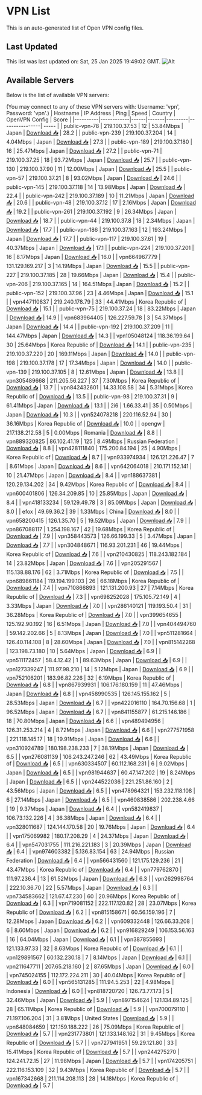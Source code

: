 # VPN List

This is an auto-generated list of Open VPN config files.

## Last Updated

This list was last updated on: Sat, 25 Jan 2025 19:49:02 GMT.
![Alt](https://repobeats.axiom.co/api/embed/186b98318ef1479477931607c1ad7d823f12451f.svg "Repobeats analytics image")

## Available Servers

Below is the list of available VPN servers:

(You may connect to any of these VPN servers with: Username: 'vpn', Password: 'vpn'.)
| Hostname | IP Address | Ping | Speed | Country | OpenVPN Config | Score |
|----------|------------|------|-------|---------|----------------| ----- |
| public-vpn-78 | 219.100.37.53 | 12 | 53.84Mbps | Japan | [Download 📥](./configs/server_0_JP.ovpn) | 28.2 |
| public-vpn-239 | 219.100.37.204 | 14 | 4.04Mbps | Japan | [Download 📥](./configs/server_1_JP.ovpn) | 27.3 |
| public-vpn-189 | 219.100.37.180 | 16 | 25.47Mbps | Japan | [Download 📥](./configs/server_2_JP.ovpn) | 27.2 |
| public-vpn-71 | 219.100.37.25 | 18 | 93.72Mbps | Japan | [Download 📥](./configs/server_3_JP.ovpn) | 25.7 |
| public-vpn-130 | 219.100.37.90 | 11 | 12.00Mbps | Japan | [Download 📥](./configs/server_4_JP.ovpn) | 25.5 |
| public-vpn-57 | 219.100.37.21 | 8 | 93.02Mbps | Japan | [Download 📥](./configs/server_5_JP.ovpn) | 24.6 |
| public-vpn-145 | 219.100.37.118 | 14 | 13.98Mbps | Japan | [Download 📥](./configs/server_6_JP.ovpn) | 22.4 |
| public-vpn-242 | 219.100.37.189 | 10 | 11.21Mbps | Japan | [Download 📥](./configs/server_7_JP.ovpn) | 20.6 |
| public-vpn-48 | 219.100.37.12 | 17 | 2.16Mbps | Japan | [Download 📥](./configs/server_8_JP.ovpn) | 19.2 |
| public-vpn-261 | 219.100.37.192 | 9 | 26.34Mbps | Japan | [Download 📥](./configs/server_9_JP.ovpn) | 18.7 |
| public-vpn-44 | 219.100.37.8 | 18 | 2.34Mbps | Japan | [Download 📥](./configs/server_10_JP.ovpn) | 17.7 |
| public-vpn-186 | 219.100.37.163 | 12 | 193.24Mbps | Japan | [Download 📥](./configs/server_11_JP.ovpn) | 17.7 |
| public-vpn-117 | 219.100.37.61 | 19 | 40.37Mbps | Japan | [Download 📥](./configs/server_12_JP.ovpn) | 17.1 |
| public-vpn-224 | 219.100.37.201 | 16 | 8.17Mbps | Japan | [Download 📥](./configs/server_13_JP.ovpn) | 16.0 |
| vpn664967779 | 131.129.169.217 | 3 | 14.19Mbps | Japan | [Download 📥](./configs/server_14_JP.ovpn) | 15.5 |
| public-vpn-227 | 219.100.37.185 | 28 | 19.66Mbps | Japan | [Download 📥](./configs/server_15_JP.ovpn) | 15.4 |
| public-vpn-206 | 219.100.37.165 | 14 | 164.51Mbps | Japan | [Download 📥](./configs/server_16_JP.ovpn) | 15.2 |
| public-vpn-152 | 219.100.37.96 | 23 | 4.46Mbps | Japan | [Download 📥](./configs/server_17_JP.ovpn) | 15.1 |
| vpn447110837 | 219.240.178.79 | 33 | 44.41Mbps | Korea Republic of | [Download 📥](./configs/server_18_KR.ovpn) | 15.1 |
| public-vpn-75 | 219.100.37.24 | 18 | 83.22Mbps | Japan | [Download 📥](./configs/server_19_JP.ovpn) | 14.9 |
| vpn683964405 | 126.227.59.78 | 3 | 54.37Mbps | Japan | [Download 📥](./configs/server_20_JP.ovpn) | 14.4 |
| public-vpn-192 | 219.100.37.209 | 11 | 144.47Mbps | Japan | [Download 📥](./configs/server_21_JP.ovpn) | 14.3 |
| vpn105048124 | 118.36.199.64 | 30 | 25.64Mbps | Korea Republic of | [Download 📥](./configs/server_22_KR.ovpn) | 14.1 |
| public-vpn-235 | 219.100.37.220 | 20 | 169.11Mbps | Japan | [Download 📥](./configs/server_23_JP.ovpn) | 14.0 |
| public-vpn-198 | 219.100.37.178 | 17 | 17.34Mbps | Japan | [Download 📥](./configs/server_24_JP.ovpn) | 14.0 |
| public-vpn-139 | 219.100.37.105 | 8 | 12.61Mbps | Japan | [Download 📥](./configs/server_25_JP.ovpn) | 13.8 |
| vpn305489668 | 211.205.56.227 | 37 | 7.30Mbps | Korea Republic of | [Download 📥](./configs/server_26_KR.ovpn) | 13.7 |
| vpn842432601 | 14.33.108.58 | 34 | 5.31Mbps | Korea Republic of | [Download 📥](./configs/server_27_KR.ovpn) | 13.5 |
| public-vpn-98 | 219.100.37.31 | 9 | 61.41Mbps | Japan | [Download 📥](./configs/server_28_JP.ovpn) | 13.1 |
| 2i6 | 1.66.33.41 | 35 | 0.50Mbps | Japan | [Download 📥](./configs/server_29_JP.ovpn) | 10.3 |
| vpn524078218 | 220.116.52.94 | 30 | 36.16Mbps | Korea Republic of | [Download 📥](./configs/server_30_KR.ovpn) | 10.0 |
| opengw | 217.138.212.58 | 5 | 0.00Mbps | Romania | [Download 📥](./configs/server_31_RO.ovpn) | 8.8 |
| vpn889320825 | 86.102.41.19 | 125 | 8.49Mbps | Russian Federation | [Download 📥](./configs/server_32_RU.ovpn) | 8.8 |
| vpn428111840 | 175.200.84.194 | 25 | 4.90Mbps | Korea Republic of | [Download 📥](./configs/server_33_KR.ovpn) | 8.7 |
| vpn933974934 | 126.121.226.47 | 7 | 8.61Mbps | Japan | [Download 📥](./configs/server_34_JP.ovpn) | 8.6 |
| vpn642064018 | 210.171.152.141 | 10 | 21.47Mbps | Japan | [Download 📥](./configs/server_35_JP.ovpn) | 8.4 |
| vpn188637381 | 120.29.134.202 | 34 | 9.42Mbps | Korea Republic of | [Download 📥](./configs/server_36_KR.ovpn) | 8.4 |
| vpn600401806 | 126.34.209.85 | 10 | 25.85Mbps | Japan | [Download 📥](./configs/server_37_JP.ovpn) | 8.4 |
| vpn418133234 | 59.129.49.78 | 3 | 85.09Mbps | Japan | [Download 📥](./configs/server_38_JP.ovpn) | 8.0 |
| efox | 49.69.36.2 | 39 | 1.33Mbps | China | [Download 📥](./configs/server_39_CN.ovpn) | 8.0 |
| vpn658200415 | 126.1.35.70 | 5 | 19.52Mbps | Japan | [Download 📥](./configs/server_40_JP.ovpn) | 7.9 |
| vpn867088117 | 1.254.198.167 | 42 | 19.68Mbps | Korea Republic of | [Download 📥](./configs/server_41_KR.ovpn) | 7.9 |
| vpn358443573 | 126.66.199.33 | 5 | 3.47Mbps | Japan | [Download 📥](./configs/server_42_JP.ovpn) | 7.7 |
| vpn304848671 | 116.93.201.231 | 46 | 19.44Mbps | Korea Republic of | [Download 📥](./configs/server_43_KR.ovpn) | 7.6 |
| vpn210430825 | 118.243.182.184 | 14 | 23.82Mbps | Japan | [Download 📥](./configs/server_44_JP.ovpn) | 7.6 |
| vpn205291567 | 115.138.88.176 | 62 | 3.71Mbps | Korea Republic of | [Download 📥](./configs/server_45_KR.ovpn) | 7.5 |
| vpn689861184 | 119.194.199.103 | 26 | 66.18Mbps | Korea Republic of | [Download 📥](./configs/server_46_KR.ovpn) | 7.4 |
| vpn710866893 | 121.131.200.93 | 27 | 7.14Mbps | Korea Republic of | [Download 📥](./configs/server_47_KR.ovpn) | 7.3 |
| vpn698252028 | 175.105.72.149 | 4 | 3.33Mbps | Japan | [Download 📥](./configs/server_48_JP.ovpn) | 7.0 |
| vpn286140121 | 119.193.50.4 | 31 | 36.28Mbps | Korea Republic of | [Download 📥](./configs/server_49_KR.ovpn) | 7.0 |
| vpn399654655 | 125.192.90.192 | 16 | 6.51Mbps | Japan | [Download 📥](./configs/server_50_JP.ovpn) | 7.0 |
| vpn404494760 | 59.142.202.66 | 5 | 8.13Mbps | Japan | [Download 📥](./configs/server_51_JP.ovpn) | 7.0 |
| vpn511281664 | 126.40.114.108 | 8 | 28.60Mbps | Japan | [Download 📥](./configs/server_52_JP.ovpn) | 7.0 |
| vpn815142268 | 123.198.73.180 | 10 | 5.64Mbps | Japan | [Download 📥](./configs/server_53_JP.ovpn) | 6.9 |
| vpn511172457 | 58.4.12.42 | 1 | 89.63Mbps | Japan | [Download 📥](./configs/server_54_JP.ovpn) | 6.9 |
| vpn127339247 | 111.97.98.210 | 14 | 5.12Mbps | Japan | [Download 📥](./configs/server_55_JP.ovpn) | 6.9 |
| vpn752106201 | 183.96.82.226 | 32 | 6.19Mbps | Korea Republic of | [Download 📥](./configs/server_56_KR.ovpn) | 6.8 |
| vpn867939931 | 106.176.180.159 | 11 | 47.46Mbps | Japan | [Download 📥](./configs/server_57_JP.ovpn) | 6.8 |
| vpn458990535 | 126.145.155.162 | 5 | 28.53Mbps | Japan | [Download 📥](./configs/server_58_JP.ovpn) | 6.7 |
| vpn422016110 | 164.70.156.68 | 1 | 96.52Mbps | Japan | [Download 📥](./configs/server_59_JP.ovpn) | 6.7 |
| vpn841155877 | 61.215.146.186 | 18 | 70.80Mbps | Japan | [Download 📥](./configs/server_60_JP.ovpn) | 6.6 |
| vpn489494956 | 126.31.253.214 | 4 | 8.72Mbps | Japan | [Download 📥](./configs/server_61_JP.ovpn) | 6.6 |
| vpn277571958 | 221.118.145.17 | 18 | 19.91Mbps | Japan | [Download 📥](./configs/server_62_JP.ovpn) | 6.6 |
| vpn310924789 | 180.198.238.233 | 7 | 38.19Mbps | Japan | [Download 📥](./configs/server_63_JP.ovpn) | 6.5 |
| vpn276081139 | 106.243.247.246 | 62 | 43.49Mbps | Korea Republic of | [Download 📥](./configs/server_64_KR.ovpn) | 6.5 |
| vpn630334507 | 60.112.168.231 | 6 | 9.02Mbps | Japan | [Download 📥](./configs/server_65_JP.ovpn) | 6.5 |
| vpn981944637 | 60.47.147.202 | 19 | 8.24Mbps | Japan | [Download 📥](./configs/server_66_JP.ovpn) | 6.5 |
| vpn244522036 | 221.251.86.160 | 2 | 43.56Mbps | Japan | [Download 📥](./configs/server_67_JP.ovpn) | 6.5 |
| vpn478964321 | 153.232.118.108 | 6 | 27.14Mbps | Japan | [Download 📥](./configs/server_68_JP.ovpn) | 6.5 |
| vpn460838586 | 202.238.4.66 | 19 | 9.37Mbps | Japan | [Download 📥](./configs/server_69_JP.ovpn) | 6.4 |
| vpn582419837 | 106.73.132.226 | 4 | 36.38Mbps | Japan | [Download 📥](./configs/server_70_JP.ovpn) | 6.4 |
| vpn328011687 | 124.144.170.58 | 20 | 19.76Mbps | Japan | [Download 📥](./configs/server_71_JP.ovpn) | 6.4 |
| vpn175069982 | 180.17.208.29 | 4 | 24.37Mbps | Japan | [Download 📥](./configs/server_72_JP.ovpn) | 6.4 |
| vpn547031755 | 111.216.221.183 | 3 | 20.39Mbps | Japan | [Download 📥](./configs/server_73_JP.ovpn) | 6.4 |
| vpn974603382 | 5.136.83.154 | 63 | 24.94Mbps | Russian Federation | [Download 📥](./configs/server_74_RU.ovpn) | 6.4 |
| vpn566431560 | 121.175.129.236 | 21 | 43.47Mbps | Korea Republic of | [Download 📥](./configs/server_75_KR.ovpn) | 6.4 |
| vpn779762870 | 111.97.236.4 | 13 | 61.52Mbps | Japan | [Download 📥](./configs/server_76_JP.ovpn) | 6.3 |
| vpn262998764 | 222.10.36.70 | 22 | 5.57Mbps | Japan | [Download 📥](./configs/server_77_JP.ovpn) | 6.3 |
| vpn734583662 | 121.67.47.230 | 60 | 20.96Mbps | Korea Republic of | [Download 📥](./configs/server_78_KR.ovpn) | 6.3 |
| vpn719081152 | 222.117.120.82 | 28 | 23.07Mbps | Korea Republic of | [Download 📥](./configs/server_79_KR.ovpn) | 6.2 |
| vpn815158671 | 60.56.159.196 | 7 | 12.28Mbps | Japan | [Download 📥](./configs/server_80_JP.ovpn) | 6.2 |
| vpn609332448 | 126.66.33.208 | 6 | 8.60Mbps | Japan | [Download 📥](./configs/server_81_JP.ovpn) | 6.2 |
| vpn916829249 | 106.153.56.163 | 16 | 64.04Mbps | Japan | [Download 📥](./configs/server_82_JP.ovpn) | 6.1 |
| vpn387855693 | 121.133.97.33 | 32 | 8.63Mbps | Korea Republic of | [Download 📥](./configs/server_83_KR.ovpn) | 6.1 |
| vpn129891567 | 60.132.230.18 | 7 | 8.14Mbps | Japan | [Download 📥](./configs/server_84_JP.ovpn) | 6.1 |
| vpn211647711 | 207.65.218.160 | 2 | 87.65Mbps | Japan | [Download 📥](./configs/server_85_JP.ovpn) | 6.0 |
| vpn745024155 | 112.172.224.211 | 30 | 40.04Mbps | Korea Republic of | [Download 📥](./configs/server_86_KR.ovpn) | 6.0 |
| vpn565131285 | 111.94.5.253 | 22 | 4.98Mbps | Indonesia | [Download 📥](./configs/server_87_ID.ovpn) | 6.0 |
| vpn818720720 | 126.73.77.173 | 5 | 32.46Mbps | Japan | [Download 📥](./configs/server_88_JP.ovpn) | 5.9 |
| vpn897154624 | 121.134.89.125 | 28 | 65.11Mbps | Korea Republic of | [Download 📥](./configs/server_89_KR.ovpn) | 5.9 |
| vpn700079110 | 71.197.106.204 | 31 | 3.81Mbps | United States | [Download 📥](./configs/server_90_US.ovpn) | 5.9 |
| vpn648084659 | 121.159.188.222 | 26 | 75.09Mbps | Korea Republic of | [Download 📥](./configs/server_91_KR.ovpn) | 5.7 |
| vpn231773801 | 121.133.148.162 | 31 | 9.45Mbps | Korea Republic of | [Download 📥](./configs/server_92_KR.ovpn) | 5.7 |
| vpn727941951 | 59.29.121.80 | 33 | 15.41Mbps | Korea Republic of | [Download 📥](./configs/server_93_KR.ovpn) | 5.7 |
| vpn244275270 | 124.241.72.15 | 27 | 11.98Mbps | Japan | [Download 📥](./configs/server_94_JP.ovpn) | 5.7 |
| vpn174205751 | 222.116.153.109 | 32 | 9.43Mbps | Korea Republic of | [Download 📥](./configs/server_95_KR.ovpn) | 5.7 |
| vpn167342668 | 211.114.208.113 | 28 | 14.18Mbps | Korea Republic of | [Download 📥](./configs/server_96_KR.ovpn) | 5.7 |
